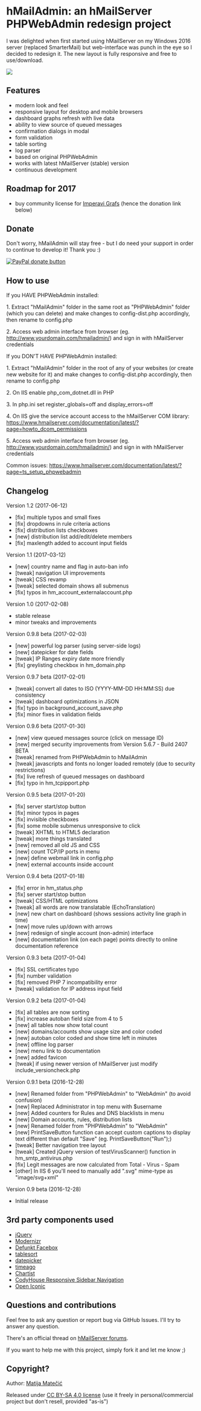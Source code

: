 hMailAdmin: an hMailServer PHPWebAdmin redesign project
========================

I was delighted when first started using hMailServer on my Windows 2016 server (replaced SmarterMail) but web-interface was punch in the eye so I decided to redesign it. The new layout is fully responsive and free to use/download.

![](http://www.coax.hr/img/hmailserver-redesign.png)

Features
-----
- modern look and feel
- responsive layout for desktop and mobile browsers
- dashboard graphs refresh with live data
- ability to view source of queued messages
- confirmation dialogs in modal
- form validation
- table sorting
- log parser
- based on original PHPWebAdmin
- works with latest hMailServer (stable) version
- continuous development

Roadmap for 2017
-----
- buy community license for [Imperavi Grafs](https://imperavi.com/grafs/) (hence the donation link below)

Donate
-----
Don't worry, hMailAdmin will stay free - but I do need your support in order to continue to develop it! Thank you :)

[![PayPal donate button](https://www.paypalobjects.com/webstatic/en_US/btn/btn_donate_pp_142x27.png)](https://www.paypal.me/MatijaMatecic/)

How to use
-----
If you HAVE PHPWebAdmin installed:

1\. Extract "hMailAdmin" folder in the same root as "PHPWebAdmin" folder (which you can delete) and make changes to config-dist.php accordingly, then rename to config.php

2\. Access web admin interface from browser (eg. http://www.yourdomain.com/hmailadmin/) and sign in with hMailServer credentials

If you DON'T HAVE PHPWebAdmin installed:

1\. Extract "hMailAdmin" folder in the root of any of your websites (or create new website for it) and make changes to config-dist.php accordingly, then rename to config.php

2\. On IIS enable php_com_dotnet.dll in PHP

3\. In php.ini set register_globals=off and display_errors=off

4\. On IIS give the service account access to the hMailServer COM library: https://www.hmailserver.com/documentation/latest/?page=howto_dcom_permissions

5\. Access web admin interface from browser (eg. http://www.yourdomain.com/hmailadmin/) and sign in with hMailServer credentials

Common issues: https://www.hmailserver.com/documentation/latest/?page=ts_setup_phpwebadmin

Changelog
-----
Version 1.2 (2017-06-12)
- [fix] multiple typos and small fixes
- [fix] dropdowns in rule criteria actions
- [fix] distribution lists checkboxes
- [new] distribution list add/edit/delete members
- [fix] maxlength added to account input fields

Version 1.1 (2017-03-12)
- [new] country name and flag in auto-ban info
- [tweak] navigation UI improvements
- [tweak] CSS revamp
- [tweak] selected domain shows all submenus
- [fix] typos in hm_account_externalaccount.php

Version 1.0 (2017-02-08)
- stable release
- minor tweaks and improvements

Version 0.9.8 beta (2017-02-03)
- [new] powerful log parser (using server-side logs)
- [new] datepicker for date fields
- [tweak] IP Ranges expiry date more friendly
- [fix] greylisting checkbox in hm_domain.php

Version 0.9.7 beta (2017-02-01)
- [tweak] convert all dates to ISO (YYYY-MM-DD HH:MM:SS) due consistency
- [tweak] dashboard optimizations in JSON
- [fix] typo in background_account_save.php
- [fix] minor fixes in validation fields

Version 0.9.6 beta (2017-01-30)
- [new] view queued messages source (click on message ID)
- [new] merged security improvements from Version 5.6.7 - Build 2407 BETA
- [tweak] renamed from PHPWebAdmin to hMailAdmin
- [tweak] javascripts and fonts no longer loaded remotely (due to security restrictions)
- [fix] live refresh of queued messages on dashboard
- [fix] typo in hm_tcpipport.php

Version 0.9.5 beta (2017-01-20)
- [fix] server start/stop button
- [fix] minor typos in pages
- [fix] invisible checkboxes
- [fix] some mobile submenus unresponsive to click
- [tweak] XHTML to HTML5 declaration
- [tweak] more things translated
- [new] removed all old JS and CSS
- [new] count TCP/IP ports in menu
- [new] define webmail link in config.php
- [new] external accounts inside account

Version 0.9.4 beta (2017-01-18)
- [fix] error in hm_status.php
- [fix] server start/stop button
- [tweak] CSS/HTML optimizations
- [tweak] all words are now translatable (EchoTranslation)
- [new] new chart on dashboard (shows sessions activity line graph in time)
- [new] move rules up/down with arrows
- [new] redesign of single account (non-admin) interface
- [new] documentation link (on each page) points directly to online documentation reference

Version 0.9.3 beta (2017-01-04)
- [fix] SSL certificates typo
- [fix] number validation
- [fix] removed PHP 7 incompatibility error
- [tweak] validation for IP address input field

Version 0.9.2 beta (2017-01-04)
- [fix] all tables are now sorting
- [fix] increase autoban field size from 4 to 5
- [new] all tables now show total count
- [new] domains/accounts show usage size and color coded
- [new] autoban color coded and show time left in minutes
- [new] offline log parser
- [new] menu link to documentation
- [new] added favicon
- [tweak] if using newer version of hMailServer just modify include_versioncheck.php

Version 0.9.1 beta (2016-12-28)
- [new] Renamed folder from "PHPWebAdmin" to "WebAdmin" (to avoid confusion)
- [new] Replaced Administrator in top menu with $username
- [new] Added counters for Rules and DNS blacklists in menu
- [new] Domain accounts, rules, distribution lists
- [new] Renamed folder from "PHPWebAdmin" to "WebAdmin"
- [new] PrintSaveButton function can accept custom captions to display text different than default "Save" (eg. PrintSaveButton("Run");)
- [tweak] Better navigation tree layout
- [tweak] Created jQuery version of testVirusScanner() function in hm_smtp_antivirus.php
- [fix] Legit messages are now calculated from Total - Virus - Spam
- [other] In IIS 6 you'll need to manually add ".svg" mime-type as "image/svg+xml"

Version 0.9 beta (2016-12-28)
- Initial release

3rd party components used
-----
- [jQuery](https://jquery.com/)
- [Modernizr](https://modernizr.com/)
- [Defunkt Facebox](http://defunkt.io/facebox/)
- [tablesort](https://github.com/kylefox/jquery-tablesorttablesort)
- [datepicker](https://github.com/fengyuanchen/datepicker)
- [timeago](http://timeago.yarp.com/timeago)
- [Chartist](https://gionkunz.github.io/chartist-js/Chartist)
- [CodyHouse Responsive Sidebar Navigation](https://codyhouse.co/gem/responsive-sidebar-navigation/)
- [Open Iconic](https://useiconic.com/open/)

Questions and contributions
-----
Feel free to ask any question or report bug via GitHub Issues. I'll try to answer any question.

There's an official thread on [hMailServer forums](https://www.hmailserver.com/forum/viewtopic.php?f=10&t=30713).

If you want to help me with this project, simply fork it and let me know ;)

Copyright?
-----
Author: [Matija Matečić](http://www.matecic.com)

Released under [CC BY-SA 4.0 license](https://creativecommons.org/licenses/by-sa/4.0/) (use it freely in personal/commercial project but don't resell, provided "as-is")
